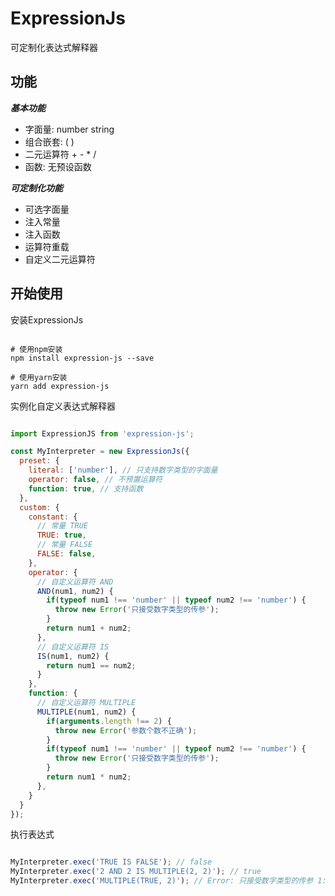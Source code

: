 # ExpressionJs

可定制化表达式解释器

## 功能

***基本功能***

+ 字面量: number string
+ 组合嵌套: ( )
+ 二元运算符 + - * /
+ 函数: 无预设函数

***可定制化功能***

+ 可选字面量
+ 注入常量
+ 注入函数
+ 运算符重载
+ 自定义二元运算符

## 开始使用

安装ExpressionJs

``` shell

# 使用npm安装
npm install expression-js --save

# 使用yarn安装
yarn add expression-js

```

实例化自定义表达式解释器

``` javascript

import ExpressionJS from 'expression-js';

const MyInterpreter = new ExpressionJs({
  preset: {
    literal: ['number'], // 只支持数字类型的字面量
    operator: false, // 不预置运算符
    function: true, // 支持函数
  },
  custom: {
    constant: {
      // 常量 TRUE
      TRUE: true,
      // 常量 FALSE
      FALSE: false,
    },
    operator: {
      // 自定义运算符 AND
      AND(num1, num2) {
        if(typeof num1 !== 'number' || typeof num2 !== 'number') {
          throw new Error('只接受数字类型的传参');
        }
        return num1 + num2;
      },
      // 自定义运算符 IS
      IS(num1, num2) {
        return num1 == num2;
      }
    },
    function: {
      // 自定义运算符 MULTIPLE
      MULTIPLE(num1, num2) {
        if(arguments.length !== 2) {
          throw new Error('参数个数不正确');
        }
        if(typeof num1 !== 'number' || typeof num2 !== 'number') {
          throw new Error('只接受数字类型的传参');
        }
        return num1 * num2;
      },
    }
  }
});

```

执行表达式

``` javascript

MyInterpreter.exec('TRUE IS FALSE'); // false
MyInterpreter.exec('2 AND 2 IS MULTIPLE(2, 2)'); // true
MyInterpreter.exec('MULTIPLE(TRUE, 2)'); // Error: 只接受数字类型的传参 1:1-1:17

```

